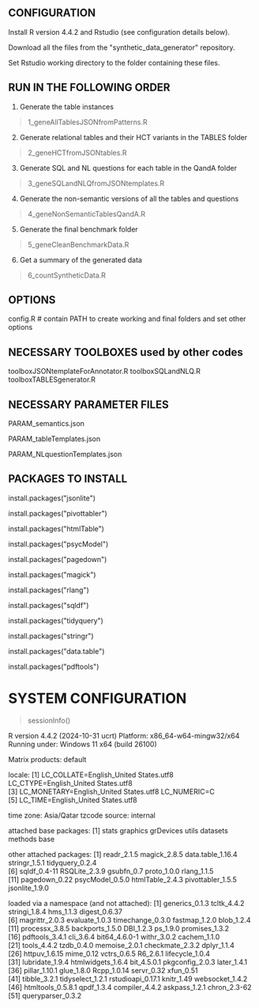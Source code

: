 ## CONFIGURATION
Install R version 4.4.2 and Rstudio (see configuration details below).

Download all the files from the "synthetic_data_generator" repository.

Set Rstudio working directory to the folder containing these files. 

## RUN IN THE FOLLOWING ORDER

1. Generate the table instances
 
> 1_geneAllTablesJSONfromPatterns.R

2. Generate relational tables and their HCT variants in the TABLES folder
  
> 2_geneHCTfromJSONtables.R

3. Generate SQL and NL questions for each table in the QandA folder

> 3_geneSQLandNLQfromJSONtemplates.R

4. Generate the non-semantic versions of all the tables and questions

> 4_geneNonSemanticTablesQandA.R

5. Generate the final benchmark folder

> 5_geneCleanBenchmarkData.R

6. Get a summary of the generated data

> 6_countSyntheticData.R

## OPTIONS

config.R # contain PATH to create working and final folders and set other options

## NECESSARY TOOLBOXES used by other codes
toolboxJSONtemplateForAnnotator.R
toolboxSQLandNLQ.R
toolboxTABLESgenerator.R

## NECESSARY PARAMETER FILES
PARAM_semantics.json

PARAM_tableTemplates.json

PARAM_NLquestionTemplates.json


## PACKAGES TO INSTALL

install.packages("jsonlite")

install.packages("pivottabler")

install.packages("htmlTable")

install.packages("psycModel")

install.packages("pagedown")

install.packages("magick")

install.packages("rlang")

install.packages("sqldf")

install.packages("tidyquery")

install.packages("stringr")

install.packages("data.table")

install.packages("pdftools")


# SYSTEM CONFIGURATION

> sessionInfo()

R version 4.4.2 (2024-10-31 ucrt)
Platform: x86_64-w64-mingw32/x64
Running under: Windows 11 x64 (build 26100)

Matrix products: default

locale:
[1] LC_COLLATE=English_United States.utf8  LC_CTYPE=English_United States.utf8   
[3] LC_MONETARY=English_United States.utf8 LC_NUMERIC=C                          
[5] LC_TIME=English_United States.utf8    

time zone: Asia/Qatar
tzcode source: internal

attached base packages:
[1] stats     graphics  grDevices utils     datasets  methods   base     

other attached packages:
 [1] readr_2.1.5       magick_2.8.5      data.table_1.16.4 stringr_1.5.1     tidyquery_0.2.4  
 [6] sqldf_0.4-11      RSQLite_2.3.9     gsubfn_0.7        proto_1.0.0       rlang_1.1.5      
[11] pagedown_0.22     psycModel_0.5.0   htmlTable_2.4.3   pivottabler_1.5.5 jsonlite_1.9.0   

loaded via a namespace (and not attached):
 [1] generics_0.1.3    tcltk_4.4.2       stringi_1.8.4     hms_1.1.3         digest_0.6.37    
 [6] magrittr_2.0.3    evaluate_1.0.3    timechange_0.3.0  fastmap_1.2.0     blob_1.2.4       
[11] processx_3.8.5    backports_1.5.0   DBI_1.2.3         ps_1.9.0          promises_1.3.2   
[16] pdftools_3.4.1    cli_3.6.4         bit64_4.6.0-1     withr_3.0.2       cachem_1.1.0     
[21] tools_4.4.2       tzdb_0.4.0        memoise_2.0.1     checkmate_2.3.2   dplyr_1.1.4      
[26] httpuv_1.6.15     mime_0.12         vctrs_0.6.5       R6_2.6.1          lifecycle_1.0.4  
[31] lubridate_1.9.4   htmlwidgets_1.6.4 bit_4.5.0.1       pkgconfig_2.0.3   later_1.4.1      
[36] pillar_1.10.1     glue_1.8.0        Rcpp_1.0.14       servr_0.32        xfun_0.51        
[41] tibble_3.2.1      tidyselect_1.2.1  rstudioapi_0.17.1 knitr_1.49        websocket_1.4.2  
[46] htmltools_0.5.8.1 qpdf_1.3.4        compiler_4.4.2    askpass_1.2.1     chron_2.3-62     
[51] queryparser_0.3.2
